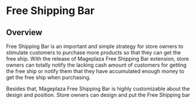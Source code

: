 # Free Shipping Bar
## Overview

Free Shipping Bar is an important and simple strategy for store owners to stimulate customers to purchase more products so that they can get the free ship. With the release of Mageplaza Free Shipping Bar extension, store owners can totally notify the lacking cash amount of customers for getting the free ship or notify them that they have accumulated enough money to get the free ship when purchasing.

Besides that, Mageplaza Free Shipping Bar is highly customizable about the design and position. Store owners can design and put the Free Shipping bar 









